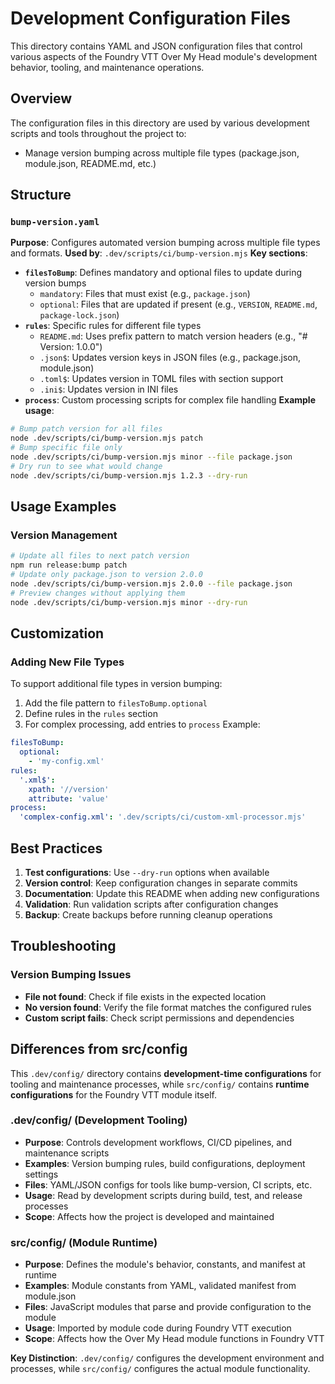 # Development Configuration Files

This directory contains YAML and JSON configuration files that control various
aspects of the Foundry VTT Over My Head module's development behavior,
tooling, and maintenance operations.

## Overview

The configuration files in this directory are used by various development
scripts and tools throughout the project to:

- Manage version bumping across multiple file types (package.json,
  module.json, README.md, etc.)

## Structure

### `bump-version.yaml`

**Purpose**: Configures automated version bumping across multiple file types
and formats. **Used by**:
`.dev/scripts/ci/bump-version.mjs` **Key sections**:

- **`filesToBump`**: Defines mandatory and optional files to update during
  version bumps
  - `mandatory`: Files that must exist (e.g., `package.json`)
  - `optional`: Files that are updated if present (e.g., `VERSION`,
    `README.md`, `package-lock.json`)
- **`rules`**: Specific rules for different file types
  - `README.md`: Uses prefix pattern to match version headers (e.g., "# Version: 1.0.0")
  - `.json$`: Updates version keys in JSON files (e.g., package.json, module.json)
  - `.toml$`: Updates version in TOML files with section support
  - `.ini$`: Updates version in INI files
- **`process`**: Custom processing scripts for complex file handling **Example usage**:

```bash
# Bump patch version for all files
node .dev/scripts/ci/bump-version.mjs patch
# Bump specific file only
node .dev/scripts/ci/bump-version.mjs minor --file package.json
# Dry run to see what would change
node .dev/scripts/ci/bump-version.mjs 1.2.3 --dry-run
```

## Usage Examples

### Version Management

```bash
# Update all files to next patch version
npm run release:bump patch
# Update only package.json to version 2.0.0
node .dev/scripts/ci/bump-version.mjs 2.0.0 --file package.json
# Preview changes without applying them
node .dev/scripts/ci/bump-version.mjs minor --dry-run
```

## Customization

### Adding New File Types

To support additional file types in version bumping:

1. Add the file pattern to `filesToBump.optional`
2. Define rules in the `rules` section
3. For complex processing, add entries to `process` Example:

```yaml
filesToBump:
  optional:
    - 'my-config.xml'
rules:
  '.xml$':
    xpath: '//version'
    attribute: 'value'
process:
  'complex-config.xml': '.dev/scripts/ci/custom-xml-processor.mjs'
```

## Best Practices

1. **Test configurations**: Use `--dry-run` options when available
2. **Version control**: Keep configuration changes in separate commits
3. **Documentation**: Update this README when adding new configurations
4. **Validation**: Run validation scripts after configuration changes
5. **Backup**: Create backups before running cleanup operations

## Troubleshooting

### Version Bumping Issues

- **File not found**: Check if file exists in the expected location
- **No version found**: Verify the file format matches the configured rules
- **Custom script fails**: Check script permissions and dependencies

## Differences from src/config

This `.dev/config/` directory contains **development-time configurations** for
tooling and maintenance processes, while `src/config/` contains **runtime
configurations** for the Foundry VTT module itself.

### .dev/config/ (Development Tooling)

- **Purpose**: Controls development workflows, CI/CD pipelines, and maintenance scripts
- **Examples**: Version bumping rules, build configurations, deployment settings
- **Files**: YAML/JSON configs for tools like bump-version, CI scripts, etc.
- **Usage**: Read by development scripts during build, test, and release processes
- **Scope**: Affects how the project is developed and maintained

### src/config/ (Module Runtime)

- **Purpose**: Defines the module's behavior, constants, and manifest at runtime
- **Examples**: Module constants from YAML, validated manifest from module.json
- **Files**: JavaScript modules that parse and provide configuration to the module
- **Usage**: Imported by module code during Foundry VTT execution
- **Scope**: Affects how the Over My Head module functions in Foundry VTT

**Key Distinction**: `.dev/config/` configures the development environment and
processes, while `src/config/` configures the actual module functionality.
